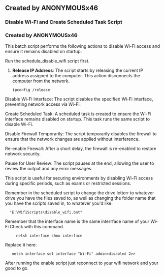 ## Created by ANONYMOUSx46

### Disable Wi-Fi and Create Scheduled Task Script
### Created by ANONYMOUSx46

This batch script performs the following actions to disable Wi-Fi access and ensure it remains disabled on startup:

Run the schedule_disable_wifi script first.

1) **Release IP Address**: The script starts by releasing the current IP address assigned to the computer. This action disconnects the computer from the network.
   ```batch
   ipconfig /release

Disable Wi-Fi Interface: The script disables the specified Wi-Fi interface, preventing network access via Wi-Fi.

Create Scheduled Task: A scheduled task is created to ensure the Wi-Fi interface remains disabled on startup. This task runs the same script to disable Wi-Fi.

Disable Firewall Temporarily: The script temporarily disables the firewall to ensure that the network changes are applied without interference.

Re-enable Firewall: After a short delay, the firewall is re-enabled to restore network security.

Pause for User Review: The script pauses at the end, allowing the user to review the output and any error messages.

This script is useful for securing environments by disabling Wi-Fi access during specific periods, such as exams or restricted sessions.

 Remember in the scheduled script to change the drive letterr to whatever drive you have the files saved to, as well as changing the folder name that you have the scripts saved in, to whatever you'd like.
      
      "E:\WifiScripts\disable_wifi.bat"

 Remember that the interface name is the same interrface name of your Wi-Fi
   Check with this command.
   
      
         netsh interface show interface

 Replace it here:

       
       netsh interface set interface "Wi-Fi" admin=disabled 2>>

 After running the enable script just reconnect to your wifi network and your good to go.





